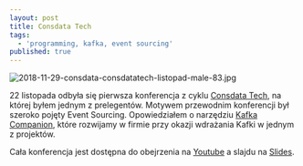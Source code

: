 ```yaml
---
layout: post
title: Consdata Tech
tags:
  - 'programming, kafka, event sourcing'
published: true
---
```


![2018-11-29-consdata-consdatatech-listopad-male-83.jpg]({{site.baseurl}}/img/2018-11-29-consdata-consdatatech-listopad-male-83.jpg)

22 listopada odbyła się pierwsza konferencja z cyklu [Consdata Tech](https://consdata.tech/event-2018), na której byłem jednym z prelegentów. Motywem przewodnim konferencji był szeroko pojęty Event Sourcing. Opowiedziałem o narzędziu [Kafka Companion](https://github.com/Consdata/kafka-companion), które rozwijamy w firmie przy okazji wdrażania Kafki w jednym z projektów.   

Cała konferencja jest dostępna do obejrzenia na [Youtube](https://www.youtube.com/watch?v=KazwZMQLPPo) a slajdu na [Slides](https://slides.com/ynleborg/consdata-tech-kafka-companion).

